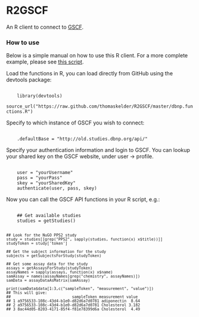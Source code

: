 R2GSCF
======

An R client to connect to [GSCF](https://github.com/PhenotypeFoundation/GSCF).

### How to use ###
Below is a simple manual on how to use this R client. For a more complete example, please see [this script](example.R).

Load the functions in R, you can load directly from GitHub using the devtools package:

<code>
    library(devtools)
    source_url("https://raw.github.com/thomaskelder/R2GSCF/master/dbnp.functions.R")
</code>

Specify to which instance of GSCF you wish to connect:

<code>
    .defaultBase = "http://old.studies.dbnp.org/api/"
</code>

Specify your authentication information and login to GSCF. You can lookup your shared key on the GSCF website, under user -> profile.

<code>
    user = "yourUsername"
    pass = "yourPass"
    skey = "yourSharedKey"
    authenticate(user, pass, skey)
</code>

Now you can call the GSCF API functions in your R script, e.g.:

<code>
    ## Get available studies
    studies = getStudies()
    
    ## Look for the NuGO PPS2 study
    study = studies[[grep("PPS2", sapply(studies, function(x) x$title))]]
    studyToken = study['token']
    
    ## Get the subject information for the study
    subjects = getSubjectsForStudy(studyToken)
    
    ## Get some assay data for the study
    assays = getAssaysForStudy(studyToken)
    assayNames = sapply(assays, function(x) x$name)
    samAssay = names(assayNames[grep("chemistry", assayNames)])
    samData = assayDataAsMatrix(samAssay)
    
    print(samData$data[1:3,c("sampleToken", "measurement", "value")])
    ## This will give:
    ##                           sampleToken measurement value
    ## 1 a9756533-108c-43d4-b1e0-d82d6a7d0781 adiponectin  8.64
    ## 2 a9756533-108c-43d4-b1e0-d82d6a7d0781 Cholesterol 3.182
    ## 3 8ac44d05-8203-4171-85f4-f81e78399d6a Cholesterol  4.49
</code>